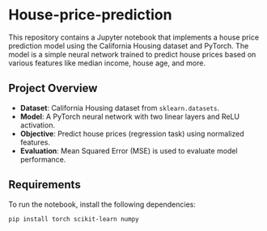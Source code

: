 # House-price-prediction


This repository contains a Jupyter notebook that implements a house price prediction model using the California Housing dataset and PyTorch. The model is a simple neural network trained to predict house prices based on various features like median income, house age, and more.

## Project Overview

- **Dataset**: California Housing dataset from `sklearn.datasets`.
- **Model**: A PyTorch neural network with two linear layers and ReLU activation.
- **Objective**: Predict house prices (regression task) using normalized features.
- **Evaluation**: Mean Squared Error (MSE) is used to evaluate model performance.

## Requirements

To run the notebook, install the following dependencies:

```bash
pip install torch scikit-learn numpy
```
